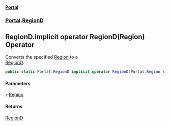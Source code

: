 #### [Portal](index.md 'index')
### [Portal](Portal.md 'Portal').[RegionD](RegionD.md 'Portal.RegionD')

## RegionD.implicit operator RegionD(Region) Operator

Converts the specified [Region](Region.md 'Portal.Region') to a  
[RegionD](RegionD.md 'Portal.RegionD').

```csharp
public static Portal.RegionD implicit operator RegionD(Portal.Region r);
```
#### Parameters

<a name='Portal.RegionD.op_ImplicitPortal.RegionD(Portal.Region).r'></a>

`r` [Region](Region.md 'Portal.Region')

#### Returns
[RegionD](RegionD.md 'Portal.RegionD')